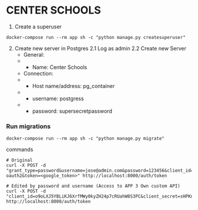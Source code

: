 # CENTER SCHOOLS

1. Create a superuser
```
docker-compose run --rm app sh -c "python manage.py createsuperuser"
```

2. Create new server in Postgres
2.1 Log as admin
2.2 Create new Server
    - General:
    - - Name: Center Schools
    - Connection:
    - - Host name/address: pg_container
    - - username: postgress
    - - password: supersecretpassword

### Run migrations
```
docker-compose run --rm app sh -c "python manage.py migrate"
```

commands
```
# Original
curl -X POST -d "grant_type=password&username=jose@admin.com&password=123456&client_id=jpPSQFtQXlMqE9L4ZHAmMbrFgwe4EeiQxbLNZYc3&client_secret=pbkdf2_sha256$600000$EtuAFWaCmsrFRQjQccSuzl$D5MrfBPlVtN3gQUAWFhcmQp/bPGX+cS0vCTKmf7Jbhk=&backend=google-oauth2&token=<google_token>" http://localhost:8000/auth/token

# Edited by password and username (Access to APP 3 Own custom API)
curl -X POST -d "client_id=o9oLXJ5YBLiKJ6XrfMWy0kyZH24p7cRUahW8S3PC&client_secret=sHPKnWCL4anAcB8r8tGbXeNFLFS1g9pQJpRRQGgkeQDqAnPk6DwsTpi9YJovr5WCsi5sqFxcYBm9N4thIjNVn5tG5xjVfHSINK5hcjdBWpMuukuKlzYk3gaKM8iuSu9t&grant_type=password&username=jose@admin.com&password=123456" http://localhost:8000/auth/token
```